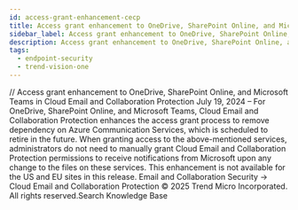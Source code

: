 ```yaml
---
id: access-grant-enhancement-cecp
title: Access grant enhancement to OneDrive, SharePoint Online, and Microsoft Teams in Cloud Email and Collaboration Protection
sidebar_label: Access grant enhancement to OneDrive, SharePoint Online, and Microsoft Teams in Cloud Email and Collaboration Protection
description: Access grant enhancement to OneDrive, SharePoint Online, and Microsoft Teams in Cloud Email and Collaboration Protection
tags:
  - endpoint-security
  - trend-vision-one
---
```


/*<![CDATA[*/ $('#title').html($('meta[name=map-description]').attr('content')); /*]]>*/ Access grant enhancement to OneDrive, SharePoint Online, and Microsoft Teams in Cloud Email and Collaboration Protection July 19, 2024 – For OneDrive, SharePoint Online, and Microsoft Teams, Cloud Email and Collaboration Protection enhances the access grant process to remove dependency on Azure Communication Services, which is scheduled to retire in the future. When granting access to the above-mentioned services, administrators do not need to manually grant Cloud Email and Collaboration Protection permissions to receive notifications from Microsoft upon any change to the files on these services. This enhancement is not available for the US and EU sites in this release. Email and Collaboration Security → Cloud Email and Collaboration Protection © 2025 Trend Micro Incorporated. All rights reserved.Search Knowledge Base
